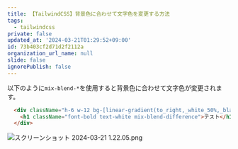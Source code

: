 ```yaml
---
title: 【TailwindCSS】背景色に合わせて文字色を変更する方法
tags:
  - tailwindcss
private: false
updated_at: '2024-03-21T01:29:52+09:00'
id: 73b403cf2d71d2f2112a
organization_url_name: null
slide: false
ignorePublish: false
---
```

以下のように`mix-blend-*`を使用すると背景色に合わせて文字色が変更されます。

```html
  <div className="h-6 w-12 bg-[linear-gradient(to_right,_white_50%,_black_50%)]">
    <h1 className="font-bold text-white mix-blend-difference">テスト</h1>
  </div>
```

![スクリーンショット 2024-03-21 1.22.05.png](https://qiita-image-store.s3.ap-northeast-1.amazonaws.com/0/2342443/5cdc6959-cc25-60c5-a415-5b3904c60c13.png)

